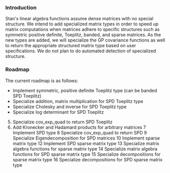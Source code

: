 ### Introduction

Stan's linear algebra functions assume dense matrices with no special structure. We intend to add specialized matrix types in order to speed up matrix computations when matrices adhere to specific structures such as symmetric positive definite, Toeplitz, banded, and sparse matrices. As the new types are added, we will specialize the GP covariance functions as well to return the appropriate structured matrix type based on user specifications. We do not plan to do automated detection of specialized structure.

### Roadmap

The current roadmap is as follows:

* Implement symmetric, positive definite Toeplitz type (can be banded SPD Toeplitz)
* Specialize addition, matrix multiplication for SPD Toeplitz type
* Specialize Cholesky and inverse for SPD Toeplitz type
* Specialize log determinant for SPD Toeplitz
5. Specialize cov_exp_quad to return SPD Toeplitz
6. Add Kronecker and Hadamard products for arbitrary matrices
7 Implement SPD type
8 Specialize cov_exp_quad to return SPD
9 Specialize Eigendecomposition for SPD matrices
10 Implement sparse matrix type
12 Implement SPD sparse matrix type
13 Specialize matrix algebra functions for sparse matrix type
14 Specialize matrix algebra functions for SPD sparse matrix type
15 Specialize decompositions for sparse matrix type
16 Specialize decompositions for SPD sparse matrix type





###